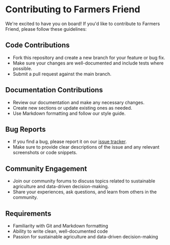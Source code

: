 # Contributing to Farmers Friend

We're excited to have you on board! If you'd like to contribute to Farmers Friend, please follow these guidelines:

## Code Contributions

* Fork this repository and create a new branch for your feature or bug fix.
* Make sure your changes are well-documented and include tests where possible.
* Submit a pull request against the main branch.

## Documentation Contributions

* Review our documentation and make any necessary changes.
* Create new sections or update existing ones as needed.
* Use Markdown formatting and follow our style guide.

## Bug Reports

* If you find a bug, please report it on our [issue
tracker](https://github.com/farmersfriend/farmers-friend/issues).
* Make sure to provide clear descriptions of the issue and any relevant screenshots or code snippets.

## Community Engagement

* Join our community forums to discuss topics related to sustainable agriculture and data-driven decision-making.
* Share your experiences, ask questions, and learn from others in the community.

## Requirements

* Familiarity with Git and Markdown formatting
* Ability to write clean, well-documented code
* Passion for sustainable agriculture and data-driven decision-making
